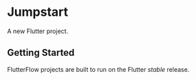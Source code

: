# Jumpstart

A new Flutter project.

## Getting Started

FlutterFlow projects are built to run on the Flutter _stable_ release.

